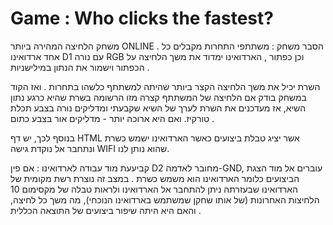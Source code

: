 # Game : Who clicks the fastest?
משחק הלחיצה המהירה ביותר ONLINE .
הסבר משחק : 
משתתפי התחרות מקבלים כל אחד ארדואינו D1 עם נורה RGB וכן כפתור ,
הארדואינו ימדוד את משך הלחיצה על הכפתור וישמור את הנתון במילישניות .

השרת יכיל את משך הלחיצה הקצר ביותר שהיתה למשתתף כלשהו בתחרות .
ואז הקוד במשחק בודק אם הלחיצה של המשתתף קצרה מזו הרשומה בשרת שהיא כרגע נתון השיא, אז מעדכנים את השרת לערך של השיא שקבעתי ומדליקים נורה בצבע תכלת טורקיז.
ואם היא ארוכה יותר - מדליקים אור בצבע כתום .

בנוסף לכך, יש דף HTML אשר יציג טבלת ביצועים כאשר הארדואינו ישמש כשרת ונתחבר אל נוקדת גישה WIFI שהוא נותן לנו.

קביעעת מוד עבודה לארדואינו :
אם פין D2 מחובר לאדמה-GND, עוברים אל מוד הצגת הביצועים כלומר הארדואינו הוא משמש כשרת .
במצב זה נוצרת רשת מקומית של הארדואינו שבעזרתה ניתן להתחבר אל הארדואינו ולראות טבלה של מקסימום 10 הלחיצות האחרונות (של אותו שחקן שמשתמש בארדואינו הנוכחי), מה משך כל לחיצה, והאם היא היתה שיפור ביצועים של התוצאה הכללית .
